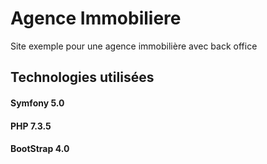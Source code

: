 # Agence Immobiliere

Site exemple pour une agence immobilière avec back office

## Technologies utilisées

#### Symfony 5.0
#### PHP 7.3.5
#### BootStrap 4.0

